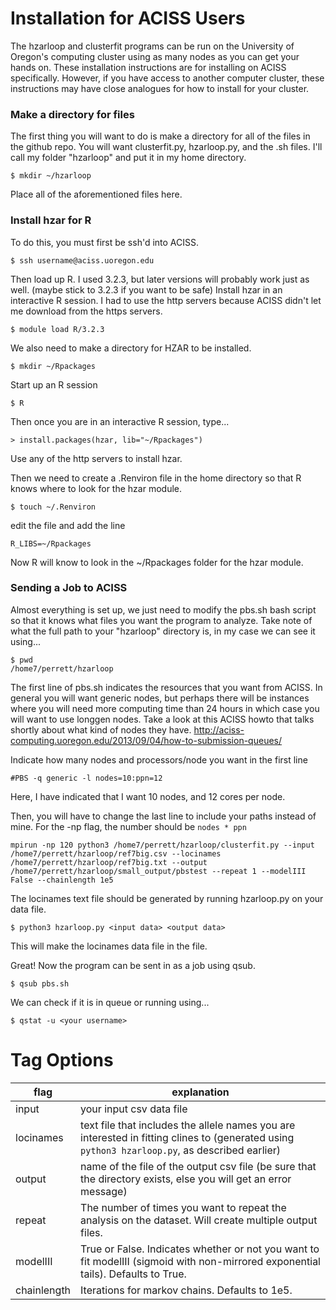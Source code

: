 # Installation for ACISS Users
The hzarloop and clusterfit programs can be run on the University of Oregon's computing cluster using as many nodes as you can get your hands on.  These installation instructions are for installing on ACISS specifically.  However, if you have access to another computer cluster, these instructions may have close analogues for how to install for your cluster.

### Make a directory for files
The first thing you will want to do is make a directory for all of the files in the github repo.  You will want clusterfit.py, hzarloop.py, and the .sh files.  I'll call my folder "hzarloop" and put it in my home directory.

`$ mkdir ~/hzarloop`

Place all of the aforementioned files here.

### Install hzar for R
To do this, you must first be ssh'd into ACISS.

`$ ssh username@aciss.uoregon.edu`

Then load up R.  I used 3.2.3, but later versions will probably work just as well. (maybe stick to 3.2.3 if you want to be safe)  Install hzar in an interactive R session.  I had to use the http servers because ACISS didn't let me download from the https servers.

`$ module load R/3.2.3`

We also need to make a directory for HZAR to be installed.

`$ mkdir ~/Rpackages`

Start up an R session

`$ R`

Then once you are in an interactive R session, type...

`> install.packages(hzar, lib="~/Rpackages")`

Use any of the http servers to install hzar.

Then we need to create a .Renviron file in the home directory so that R knows where to look for the hzar module.

`$ touch ~/.Renviron`

edit the file and add the line

`R_LIBS=~/Rpackages`

Now R will know to look in the ~/Rpackages folder for the hzar module.

### Sending a Job to ACISS
Almost everything is set up, we just need to modify the pbs.sh bash script so that it knows what files you want the program to analyze.  Take note of what the full path to your "hzarloop" directory is, in my case we can see it using...

```
$ pwd
/home7/perrett/hzarloop
```

The first line of pbs.sh indicates the resources that you want from ACISS.  In general you will want generic nodes, but perhaps there will be instances where you will need more computing time than 24 hours in which case you will want to use longgen nodes.  Take a look at this ACISS howto that talks shortly about what kind of nodes they have. 
http://aciss-computing.uoregon.edu/2013/09/04/how-to-submission-queues/

Indicate how many nodes and processors/node you want in the first line

`#PBS -q generic -l nodes=10:ppn=12`

Here, I have indicated that I want 10 nodes, and 12 cores per node.

Then, you will have to change the last line to include your paths instead of mine.  For the -np flag, the number should be `nodes * ppn`

`mpirun -np 120 python3 /home7/perrett/hzarloop/clusterfit.py --input /home7/perrett/hzarloop/ref7big.csv --locinames /home7/perrett/hzarloop/ref7big.txt --output /home7/perrett/hzarloop/small_output/pbstest --repeat 1 --modelIII False --chainlength 1e5`

The locinames text file should be generated by running hzarloop.py on your data file.

`$ python3 hzarloop.py <input data> <output data>`

This will make the locinames data file in the <output data> file.

Great!  Now the program can be sent in as a job using qsub.

`$ qsub pbs.sh`

We can check if it is in queue or running using...

`$ qstat -u <your username>`

# Tag Options
flag | explanation
--- | ---
input | your input csv data file
locinames | text file that includes the allele names you are interested in fitting clines to (generated using `python3 hzarloop.py`, as described earlier)
output | name of the file of the output csv file (be sure that the directory exists, else you will get an error message)
repeat | The number of times you want to repeat the analysis on the dataset.  Will create multiple output files.
modelIII | True or False.  Indicates whether or not you want to fit modelIII (sigmoid with non-mirrored exponential tails).  Defaults to True.
chainlength | Iterations for markov chains.  Defaults to 1e5.